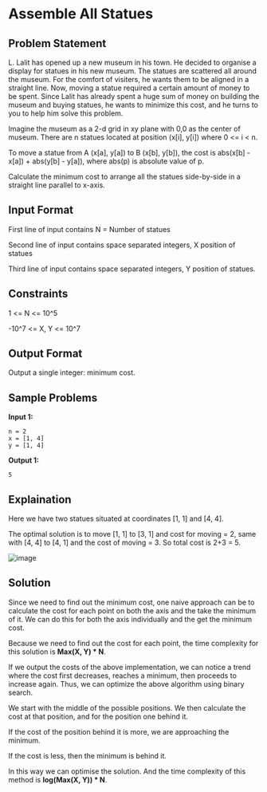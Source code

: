 # Assemble All Statues

## Problem Statement

L. Lalit has opened up a new museum in his town. He decided to organise a display for statues in his new museum. The statues are scattered all around the museum. For the comfort of visiters, he wants them to be aligned in a straight line. Now, moving a statue required a certain amount of money to be spent. Since Lalit has already spent a huge sum of money on building the museum and buying statues, he wants to minimize this cost, and he turns to you to help him solve this problem.

Imagine the museum as a 2-d grid in xy plane with 0,0 as the center of museum. There are n statues located at position (x[i], y[i]) where 0 <= i < n.

To move a statue from A (x[a], y[a]) to B (x[b], y[b]), the cost is abs(x[b] - x[a]) + abs(y[b] - y[a]), where abs(p) is absolute value of p.

Calculate the minimum cost to arrange all the statues side-by-side in a straight line parallel to x-axis.

## Input Format

First line of input contains N = Number of statues

Second line of input contains space separated integers, X position of statues

Third line of input contains space separated integers, Y position of statues.

## Constraints

1 <= N <= 10^5

-10^7 <= X, Y <= 10^7

## Output Format

Output a single integer: minimum cost.

## Sample Problems

**Input 1:**

    n = 2
    x = [1, 4]
    y = [1, 4]

**Output 1:**

    5

## Explaination

Here we have two statues situated at coordinates [1, 1] and [4, 4].

The optimal solution is to move [1, 1] to [3, 1] and cost for moving = 2,
same with [4, 4] to [4, 1] and the cost of moving = 3. So total cost is 2+3 = 5.

![image](https://s3.amazonaws.com/hr-assets/0/1670076390-75a3fb6e75-Untitled-1.png)

## Solution

Since we need to find out the minimum cost, one naive approach can be to calculate the cost for each point on both the axis and the take the minimum of it. We can do this for both the axis individually and the get the minimum cost.

Because we need to find out the cost for each point, the time complexity for this solution is **Max(X, Y) \* N**.

If we output the costs of the above implementation, we can notice a trend where the cost first decreases, reaches a minimum, then proceeds to increase again. Thus, we can optimize the above algorithm using binary search.

We start with the middle of the possible positions.
We then calculate the cost at that position, and for the position one behind it.

If the cost of the position behind it is more, we are approaching the minimum.

If the cost is less, then the minimum is behind it.

In this way we can optimise the solution. And the time complexity of this method is **log(Max(X, Y)) \* N**.
